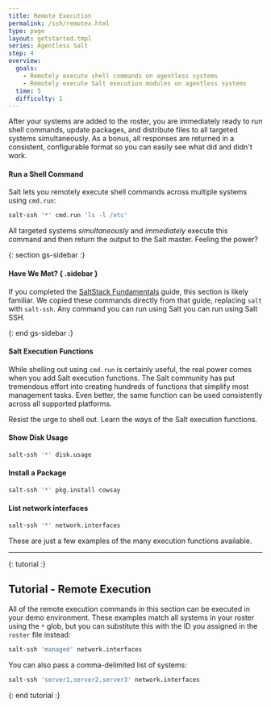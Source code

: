 ```yaml
---
title: Remote Execution
permalink: /ssh/remotex.html
type: page
layout: getstarted.tmpl
series: Agentless Salt
step: 4
overview:
  goals:
    - Remotely execute shell commands on agentless systems
    - Remotely execute Salt execution modules on agentless systems
  time: 5
  difficulty: 1
---
```


After your systems are added to the roster, you are immediately ready to run shell commands,
update packages, and distribute files to all targeted systems simultaneously. As
a bonus, all responses are returned in a consistent, configurable format so you
can easily see what did and didn't work.

#### Run a Shell Command

Salt lets you remotely execute shell commands across multiple systems using
`cmd.run`:

``` bash
salt-ssh '*' cmd.run 'ls -l /etc'
```

All targeted systems *simultaneously* and *immediately* execute this command and
then return the output to the Salt master. Feeling the power?

{: section gs-sidebar :}

#### Have We Met? { .sidebar }

If you completed the [SaltStack Fundamentals](../fundamentals/index.html)
guide, this section is likely familiar. We copied these commands directly from that guide,
replacing `salt` with `salt-ssh`. Any command you can run using Salt you can
run using Salt SSH.

{: end gs-sidebar :}


#### Salt Execution Functions

While shelling out using `cmd.run` is certainly useful, the real power comes
when you add Salt execution functions. The Salt community has put tremendous
effort into creating hundreds of functions that simplify most management tasks.
Even better, the same function can be used consistently across all supported
platforms.

Resist the urge to shell out. Learn the ways of the Salt execution functions.

#### Show Disk Usage

``` bash
salt-ssh '*' disk.usage
```

#### Install a Package

``` bash
salt-ssh '*' pkg.install cowsay
```

#### List network interfaces

``` bash
salt-ssh '*' network.interfaces
```

These are just a few examples of the many execution functions available.

--------------

{: tutorial :}

## Tutorial - Remote Execution

All of the remote execution commands in this section can be executed in your demo environment. These examples match all systems in your roster using the `*` glob, but you can substitute this with the ID you assigned in the `roster` file instead:

```bash
salt-ssh 'managed' network.interfaces
```

You can also pass a comma-delimited list of systems:

```bash
salt-ssh 'server1,server2,server3' network.interfaces
```

{: end tutorial :}


